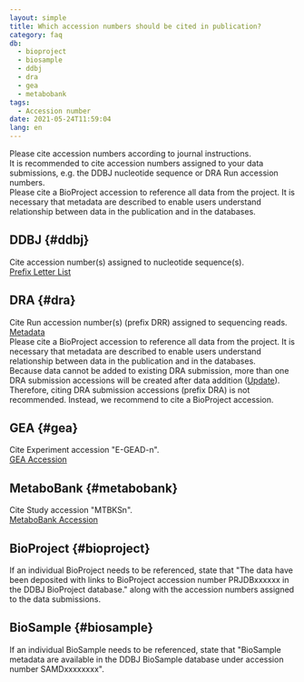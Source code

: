 ```yaml
---
layout: simple
title: Which accession numbers should be cited in publication?
category: faq
db:
  - bioproject
  - biosample
  - ddbj
  - dra
  - gea
  - metabobank
tags: 
  - Accession number
date: 2021-05-24T11:59:04
lang: en
---
```


Please cite accession numbers according to journal instructions.  
It is recommended to cite accession numbers assigned to your data submissions, e.g. the DDBJ nucleotide sequence or DRA Run accession numbers.  
Please cite a BioProject accession to reference all data from the project. It is necessary that metadata are described to enable users understand relationship between data in the publication and in the databases.

## DDBJ {#ddbj}

Cite accession number(s) assigned to nucleotide sequence(s).    
[Prefix Letter List](/prefix-e.html)

## DRA {#dra}

Cite Run accession number(s) (prefix DRR) assigned to sequencing reads. [Metadata](/dra/metadata-e.html)   
Please cite a BioProject accession to reference all data from the project. It is necessary that metadata are described to enable users understand relationship between data in the publication and in the databases.  
Because data cannot be added to existing DRA submission, more than one DRA submission accessions will be created after data addition ([Update](/dra/update-e.html)). Therefore, citing DRA submission accessions (prefix DRA) is not recommended. Instead, we recommend to cite a BioProject accession.

## GEA {#gea}

Cite Experiment accession "E-GEAD-n".  
[GEA Accession](/gea/overview-e.html#acc)

## MetaboBank {#metabobank}

Cite Study accession "MTBKSn".  
[MetaboBank Accession](/metabobank/submission-e.html#accession)

## BioProject {#bioproject}

If an individual BioProject needs to be referenced, state that "The data have been deposited with links to BioProject accession number PRJDBxxxxxx in the DDBJ BioProject database." along with the accession numbers assigned to the data submissions.

## BioSample {#biosample}

If an individual BioSample needs to be referenced, state that "BioSample metadata are available in the DDBJ BioSample database under accession number SAMDxxxxxxxx".




